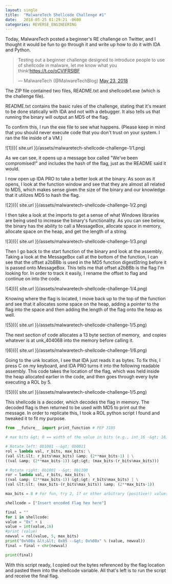 ```yaml
---
layout: single
title:  "MalwareTech Shellcode Challenge #1"
date:   2018-05-25 01:29:21 -0600
categories: REVERSE_ENGINEERING
---
```


Today, MalwareTech posted a beginner's RE challenge on Twitter, and I thought it would be fun to go through it and write up how to do it with IDA and Python.

<blockquote class="twitter-tweet"><p lang="en" dir="ltr">Testing out a beginner challenge designed to introduce people to use of shellcode in malware, let me know what you think!<a href="https://t.co/oCVIFRSlBF">https://t.co/oCVIFRSlBF</a></p>&mdash; MalwareTech (@MalwareTechBlog) <a href="https://twitter.com/MalwareTechBlog/status/999399940731240449?ref_src=twsrc%5Etfw">May 23, 2018</a></blockquote> <script async src="https://platform.twitter.com/widgets.js" charset="utf-8"></script>

The ZIP file contained two files, README.txt and shellcode1.exe (which is the challenge file).

README.txt contains the basic rules of the challenge, stating that it's meant to be done statically with IDA and not with a debugger. It also tells us that running the binary will output an MD5 of the flag.

To confirm this, I run the exe file to see what happens. (Please keep in mind that you should never execute code that you don't trust on your system. I ran the file inside of a VM.)

![1]({{ site.url }}/assets/malwaretech-shellcode-challenge-1/1.png)

As we can see, it opens up a message box called "We've been compromised!" and includes the hash of the flag, just as the README said it would.

I now open up IDA PRO to take a better look at the binary. As soon as it opens, I look at the function window and see that they are almost all related to MD5, which makes sense given the size of the binary and our knowledge that it utilizes MD5 to hash the flag.

![2]({{ site.url }}/assets/malwaretech-shellcode-challenge-1/2.png)

I then take a look at the imports to get a sense of what Windows libraries are being used to increase the binary's functionality. As you can see below, the binary has the ability to call a MessageBox, allocate space in memory, allocate space on the heap, and get the length of a string.

![3]({{ site.url }}/assets/malwaretech-shellcode-challenge-1/3.png)

Then I go back to the start function of the binary and look at the assembly. Taking a look at the MessageBox call at the bottom of the function, I can see that the offset a2bBBb is used in the MD5 function digestString before it is passed onto MessageBox. This tells me that offset a2bBBb is the flag I'm looking for. In order to track it easily, I rename the offset to flag and continue on into the code.

![4]({{ site.url }}/assets/malwaretech-shellcode-challenge-1/4.png)

Knowing where the flag is located, I move back up to the top of the function and see that it allocates some space on the heap, adding a pointer to the flag into the space and then adding the length of the flag onto the heap as well.

![5]({{ site.url }}/assets/malwaretech-shellcode-challenge-1/5.png)

The next section of code allocates a 13 byte section of memory,  and copies whatever is at unk_404068 into the memory before calling it.

![6]({{ site.url }}/assets/malwaretech-shellcode-challenge-1/6.png)

Going to the unk location, I see that IDA just reads it as bytes. To fix this, I press C on my keyboard, and IDA PRO turns it into the following readable assembly. This code takes the location of the flag, which was held inside the heap allocated earlier in the code, and then goes through every byte executing a ROL by 5.

![5]({{ site.url }}/assets/malwaretech-shellcode-challenge-1/5.png)

This shellcode is a decoder, which decodes the flag in memory. The decoded flag is then returned to be used with MD5 to print out the message. In order to replicate this, I took a ROL python script I found and tweaked it to fit my purpose.

```python
from __future__ import print_function # PEP 3105

# max bits &gt; 0 == width of the value in bits (e.g., int_16 -&gt; 16)

# Rotate left: 0b1001 --&gt; 0b0011
rol = lambda val, r_bits, max_bits: \
(val &lt;&lt; r_bits%max_bits) &amp; (2**max_bits-1) | \
((val &amp; (2**max_bits-1)) &gt;&gt; (max_bits-(r_bits%max_bits)))

# Rotate right: 0b1001 --&gt; 0b1100
ror = lambda val, r_bits, max_bits: \
((val &amp; (2**max_bits-1)) &gt;&gt; r_bits%max_bits) | \
(val &lt;&lt; (max_bits-(r_bits%max_bits)) &amp; (2**max_bits-1))

max_bits = 8 # For fun, try 2, 17 or other arbitrary (positive!) values

shellcode = ["Insert encoded Flag hex here"]

final = ""
for i in shellcode:
value = "0x" + i
value = int(value,16)
#print (value)
newval = rol(value, 5, max_bits)
print("0x%08x &lt;&lt; 0x05 --&gt; 0x%08x" % (value, newval))
final = final + chr(newval)

print(final)
```
With this script ready, I copied out the bytes referenced by the flag location and pasted them into the shellcode variable. All that's left is to run the script and receive the final flag.

